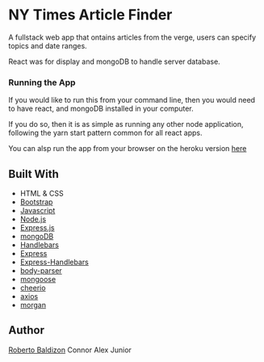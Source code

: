 # NY Times Article Finder

A fullstack web app that ontains articles from the verge, users can specify topics and date ranges. 

React was for display and mongoDB to handle server database. 

### Running the App
If you would like to run this from your command line, then you would need to have react, and mongoDB installed in your computer.

If you do so, then it is as simple as running any other node application, following the yarn start pattern common for all react apps.

You can alsp run the app from your browser on the heroku version [here](https://apologetic-drake-56624.herokuapp.com/)

## Built With 
* HTML & CSS
* [Bootstrap](https://getbootstrap.com/) 
* [Javascript](https://www.javascript.com/)
* [Node.js](https://nodejs.org/en/) 
* [Express.js](https://expressjs.com/)
* [mongoDB](https://www.mongodb.com/) 
* [Handlebars](http://handlebarsjs.com/) 
* [Express](https://www.npmjs.com/package/express)
* [Express-Handlebars](https://www.npmjs.com/package/express-handlebars)
* [body-parser](https://www.npmjs.com/package/body-parser)
* [mongoose](https://www.npmjs.com/package/mongoose)
* [cheerio](https://www.npmjs.com/package/cheerio)
* [axios](https://www.npmjs.com/package/axios)
* [morgan](https://www.npmjs.com/package/morgan)

## Author 
[Roberto Baldizon](https://github.com/b0bbybaldi)
Connor 
Alex 
Junior
